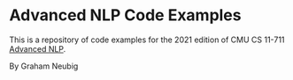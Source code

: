 # Advanced NLP Code Examples

This is a repository of code examples for the 2021 edition of CMU CS 11-711
[Advanced NLP](http://phontron.com/class/anlp2021/).

By Graham Neubig
